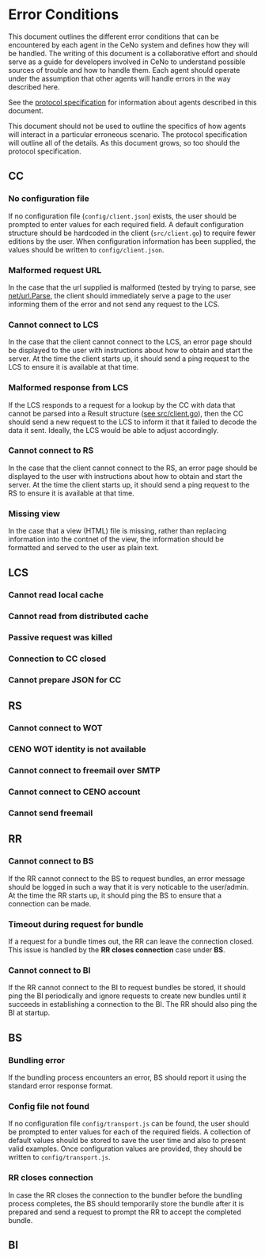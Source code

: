 # Error Conditions

This document outlines the different error conditions that can be encountered by each agent
in the CeNo system and defines how they will be handled.  The writing of this document is a
collaborative effort and should serve as a guide for developers involved in CeNo to understand
possible sources of trouble and how to handle them.  Each agent should operate under the
assumption that other agents will handle errors in the way described here.

See the [protocol specification](https://github.com/equalitie/ceno/blob/master/ceno-node/doc/CeNoProtocol.md)
for information about agents described in this document.

This document should not be used to outline the specifics of how agents will interact in a
particular erroneous scenario.  The protocol specification will outline all of the details.  As this
document grows, so too should the protocol specification.

## CC

### No configuration file

If no configuration file (`config/client.json`) exists, the user should be prompted to enter
values for each required field.  A default configuration structure should be hardcoded in the
client (`src/client.go`) to require fewer editions by the user.  When configuration information
has been supplied, the values should be written to `config/client.json`.

### Malformed request URL

In the case that the url supplied is malformed (tested by trying to parse, see
[net/url.Parse](https://golang.org/pkg/net/url/#Parse),
the client should immediately serve a page to the user informing them of the error and not
send any request to the LCS.

### Cannot connect to LCS

In the case that the client cannot connect to the LCS, an error page should be displayed to the
user with instructions about how to obtain and start the server.  At the time the client starts up,
it should send a ping request to the LCS to ensure it is available at that time.

### Malformed response from LCS

If the LCS responds to a request for a lookup by the CC with data that cannot be parsed into
a Result structure
([see src/client.go](https://github.com/equalitie/ceno/blob/master/ceno-node/src/client.go)),
then the CC should send a new request to the LCS to inform it that it failed to decode the data
it sent.  Ideally, the LCS would be able to adjust accordingly.

### Cannot connect to RS

In the case that the client cannot connect to the RS, an error page should be displayed to the
user with instructions about how to obtain and start the server.  At the time the client starts up,
it should send a ping request to the RS to ensure it is available at that time.

### Missing view

In the case that a view (HTML) file is missing, rather than replacing information into the contnet
of the view, the information should be formatted and served to the user as plain text.

## LCS

### Cannot read local cache

### Cannot read from distributed cache

### Passive request was killed

### Connection to CC closed

### Cannot prepare JSON for CC

## RS

### Cannot connect to WOT

### CENO WOT identity is not available

### Cannot connect to freemail over SMTP

### Cannot connect to CENO account

### Cannot send freemail

## RR

### Cannot connect to BS

If the RR cannot connect to the BS to request bundles, an error message should be
logged in such a way that it is very noticable to the user/admin.  At the time the RR
starts up, it should ping the BS to ensure that a connection can be made.

### Timeout during request for bundle

If a request for a bundle times out, the RR can leave the connection closed. This issue
is handled by the **RR closes connection** case under **BS**.

### Cannot connect to BI

If the RR cannot connect to the BI to request bundles be stored, it should ping the BI
periodically and ignore requests to create new bundles until it succeeds in establishing
a connection to the BI.  The RR should also ping the BI at startup.

## BS

### Bundling error

If the bundling process encounters an error, BS should report it using the
standard error response format.

### Config file not found

If no configuration file `config/transport.js` can be found, the user should be prompted to
enter values for each of the required fields.  A collection of default values should be stored
to save the user time and also to present valid examples.  Once configuration values are
provided, they should be written to `config/transport.js`.

### RR closes connection

In case the RR closes the connection to the bundler before the bundling process completes,
the BS should temporarily store the bundle after it is prepared and send a request to prompt
the RR to accept the completed bundle.

## BI

